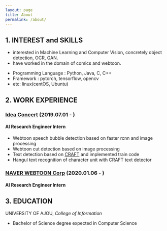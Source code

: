 ```yaml
---
layout: page
title: About
permalink: /about/
---
```


## 1. INTEREST and SKILLS

- interested in Machine Learning and Computer Vision, concretely object detection, OCR, GAN.
- have worked in the domain of comics and webtoon.

* Programming Language : Python, Java, C, C++ 
* Framework : pytorch, tensorflow, opencv
* etc: linux(centOS, Ubuntu)

## 2. WORK EXPERIENCE

### [Idea Concert](http://www.ideaconcert.com/) (2019.07.01 - )

#### AI Research Engineer Intern 

- Webtoon speech bubble detection based on faster rcnn and image processing
- Webtoon cut detection based on image processing
- Text detection based on [CRAFT](https://arxiv.org/abs/1904.01941) and implemented train code
- Hangul text recognition of character unit with CRAFT text detector 

### [NAVER WEBTOON Corp](https://webtoonscorp.com/) (2020.01.06 - )

#### AI Research Engineer Intern 


## 3. EDUCATION

UNIVERSITY OF AJOU, *College of Information*
- Bachelor of Science degree expected in Computer Science 


